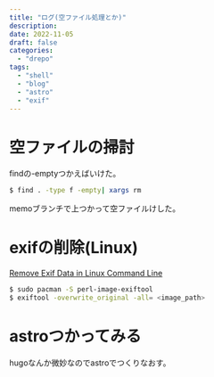 ```yaml
---
title: "ログ(空ファイル処理とか)"
description:
date: 2022-11-05
draft: false
categories:
  - "drepo"
tags:
  - "shell"
  - "blog"
  - "astro"
  - "exif"
---
```


# 空ファイルの掃討

findの-emptyつかえばいけた。

```bash
$ find . -type f -empty| xargs rm
```

memoブランチで上つかって空ファイルけした。

# exifの削除(Linux)

[Remove Exif Data in Linux Command Line](https://linuxhandbook.com/remove-exif-data/)

```bash
$ sudo pacman -S perl-image-exiftool
$ exiftool -overwrite_original -all= <image_path>
```

# astroつかってみる

hugoなんか微妙なのでastroでつくりなおす。
